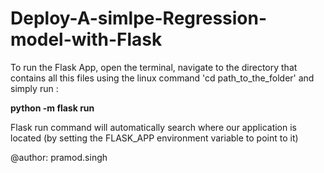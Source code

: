 # Deploy-A-simlpe-Regression-model-with-Flask


To run the Flask App, open the terminal, navigate to the directory that contains all this files using the linux command 'cd path_to_the_folder' and simply run :

**python -m flask run**

Flask run command will automatically search where our application is located (by setting the FLASK_APP environment variable to point to it)



@author: pramod.singh
